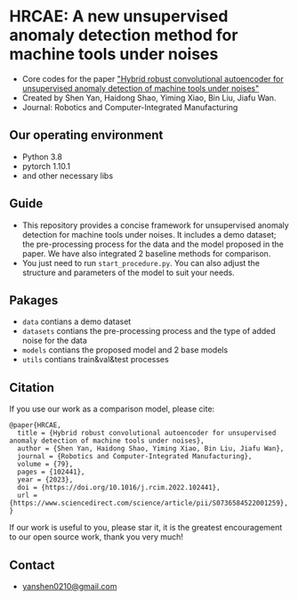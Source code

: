 # HRCAE: A new unsupervised anomaly detection method for machine tools under noises
* Core codes for the paper ["Hybrid robust convolutional autoencoder for unsupervised anomaly detection of machine tools under noises"](https://www.sciencedirect.com/science/article/pii/S0736584522001259)
* Created by Shen Yan, Haidong Shao, Yiming Xiao, Bin Liu, Jiafu Wan.
* Journal: Robotics and Computer-Integrated Manufacturing
## Our operating environment
* Python 3.8
* pytorch  1.10.1
* and other necessary libs

## Guide 
* This repository provides a concise framework for unsupervised anomaly detection for machine tools under noises. It includes a demo dataset; the pre-processing process for the data and the model proposed in the paper. We have also integrated 2 baseline methods for comparison.
* You just need to run `start_procedure.py`. You can also adjust the structure and parameters of the model to suit your needs.

## Pakages
* `data` contians a demo dataset
* `datasets` contians the pre-processing process and the type of added noise for the data
* `models` contians the proposed model and 2 base models
* `utils` contians train&val&test processes

## Citation
If you use our work as a comparison model, please cite:
```
@paper{HRCAE,
  title = {Hybrid robust convolutional autoencoder for unsupervised anomaly detection of machine tools under noises},
  author = {Shen Yan, Haidong Shao, Yiming Xiao, Bin Liu, Jiafu Wan},
  journal = {Robotics and Computer-Integrated Manufacturing},
  volume = {79},
  pages = {102441},
  year = {2023},
  doi = {https://doi.org/10.1016/j.rcim.2022.102441},
  url = {https://www.sciencedirect.com/science/article/pii/S0736584522001259},
}
```
If our work is useful to you, please star it, it is the greatest encouragement to our open source work, thank you very much!

## Contact
- yanshen0210@gmail.com
